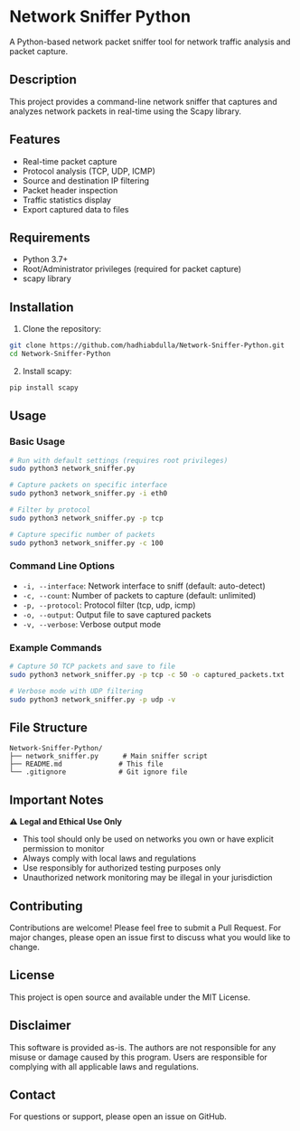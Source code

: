 # Network Sniffer Python

A Python-based network packet sniffer tool for network traffic analysis and packet capture.

## Description

This project provides a command-line network sniffer that captures and analyzes network packets in real-time using the Scapy library.

## Features

- Real-time packet capture
- Protocol analysis (TCP, UDP, ICMP)
- Source and destination IP filtering
- Packet header inspection
- Traffic statistics display
- Export captured data to files

## Requirements

- Python 3.7+
- Root/Administrator privileges (required for packet capture)
- scapy library

## Installation

1. Clone the repository:
```bash
git clone https://github.com/hadhiabdulla/Network-Sniffer-Python.git
cd Network-Sniffer-Python
```

2. Install scapy:
```bash
pip install scapy
```

## Usage

### Basic Usage

```bash
# Run with default settings (requires root privileges)
sudo python3 network_sniffer.py

# Capture packets on specific interface
sudo python3 network_sniffer.py -i eth0

# Filter by protocol
sudo python3 network_sniffer.py -p tcp

# Capture specific number of packets
sudo python3 network_sniffer.py -c 100
```

### Command Line Options

- `-i, --interface`: Network interface to sniff (default: auto-detect)
- `-c, --count`: Number of packets to capture (default: unlimited)
- `-p, --protocol`: Protocol filter (tcp, udp, icmp)
- `-o, --output`: Output file to save captured packets
- `-v, --verbose`: Verbose output mode

### Example Commands

```bash
# Capture 50 TCP packets and save to file
sudo python3 network_sniffer.py -p tcp -c 50 -o captured_packets.txt

# Verbose mode with UDP filtering
sudo python3 network_sniffer.py -p udp -v
```

## File Structure

```
Network-Sniffer-Python/
├── network_sniffer.py      # Main sniffer script
├── README.md              # This file
└── .gitignore             # Git ignore file
```

## Important Notes

⚠️ **Legal and Ethical Use Only**

- This tool should only be used on networks you own or have explicit permission to monitor
- Always comply with local laws and regulations
- Use responsibly for authorized testing purposes only
- Unauthorized network monitoring may be illegal in your jurisdiction

## Contributing

Contributions are welcome! Please feel free to submit a Pull Request. For major changes, please open an issue first to discuss what you would like to change.

## License

This project is open source and available under the MIT License.

## Disclaimer

This software is provided as-is. The authors are not responsible for any misuse or damage caused by this program. Users are responsible for complying with all applicable laws and regulations.

## Contact

For questions or support, please open an issue on GitHub.

